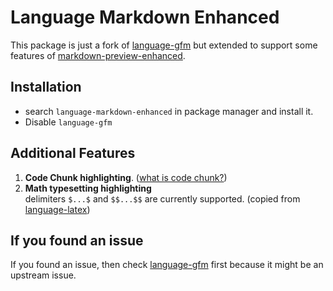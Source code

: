 # Language Markdown Enhanced  
This package is just a fork of [language-gfm](https://github.com/atom/language-gfm) but extended to support some features of [markdown-preview-enhanced](https://github.com/shd101wyy/markdown-preview-enhanced).

## Installation  
* search `language-markdown-enhanced` in package manager and install it.  
* Disable `language-gfm`

## Additional Features   
1. **Code Chunk highlighting**. ([what is code chunk?](https://github.com/shd101wyy/markdown-preview-enhanced/blob/master/docs/code-chunk.md))  
2. **Math typesetting highlighting**     
delimiters `$...$` and `$$...$$` are currently supported. (copied from [language-latex](https://atom.io/packages/language-latex))    

## If you found an issue
If you found an issue, then check [language-gfm](https://github.com/atom/language-gfm) first because it might be an upstream issue.     


